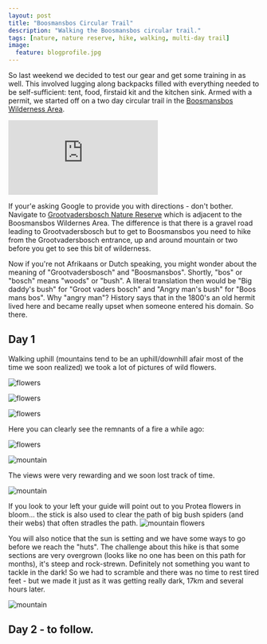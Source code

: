 ```yaml
---
layout: post
title: "Boosmansbos Circular Trail"
description: "Walking the Boosmansbos circular trail."
tags: [nature, nature reserve, hike, walking, multi-day trail]
image:
  feature: blogprofile.jpg
---
```


So last weekend we decided to test our gear and get some training in as well. This involved lugging along backpacks filled with everything needed to be self-sufficient: tent, food, firstaid kit and the kitchen sink. Armed with a permit, we started off on a two day circular trail in the [Boosmansbos Wilderness Area](https://en.wikipedia.org/wiki/Boosmansbos_Wilderness_Area).

<iframe src="https://www.google.com/maps/embed?pb=!1m14!1m8!1m3!1d211872.38304827345!2d20.875934000000004!3d-33.92811199999998!3m2!1i1024!2i768!4f13.1!3m3!1m2!1s0x1dd3e568811b03ed%3A0x3c70e88213ae1896!2sBoosmansbos+Wilderness+Area%2C+Breede+River+DC%2C+South+Africa!5e0!3m2!1sen!2sus!4v1456660323126" frameborder="0" style="border:0" allowfullscreen>
</iframe>

If your'e asking Google to provide you with directions - don't bother. Navigate to [Grootvadersbosch Nature Reserve](http://www.capenature.co.za/reserves/grootvadersbosch-nature-reserve/) which is adjacent to the Boosmansbos Wildernes Area. The difference is that there is a gravel road leading to Grootvadersbosch but to get to Boosmansbos you need to hike from the Grootvadersbosch entrance, up and around mountain or two before you get to see this bit of wilderness.

Now if you're not Afrikaans or Dutch speaking, you might wonder about the meaning of "Grootvadersbosch" and "Boosmansbos". Shortly, "bos" or "bosch" means "woods" or "bush". A literal translation then would be "Big daddy's bush" for "Groot vaders bosch" and "Angry man's bush" for "Boos mans bos". Why "angry man"? History says that in the 1800's an old hermit lived here and became really upset when someone entered his domain. So there.
 

## Day 1
Walking uphill (mountains tend to be an uphill/downhill afair most of the time we soon realized) we took a lot of pictures of wild flowers.

![flowers](https://lh3.googleusercontent.com/VTC6MBoEOuxMqaBwwl3e4pCkqwoMRYeKh1FWXM9ss0pFjquRUGGuPOpsuhrLdWgLXigpN5HFSv2_=w707-h946-no) 

![flowers](https://lh3.googleusercontent.com/kJsMG6n7ShdhqpcQ7-LhzBKjs8KBdgjpEfImDqHpO1tRWCcTitueiquQrCauYh3wytx67TO_wKJd=w707-h946-no)

![flowers](https://lh3.googleusercontent.com/2d1R1qE8iCtHiI61VXg00lbjBQyCXghLdMxkR9QpUkuC-UIfkwxgUaqiu0B9HXpKGD43GRSob7Kv=w707-h946-no)

Here you can clearly see the remnants of a fire a while ago:

![flowers](https://lh3.googleusercontent.com/VFlSor875GdfG8ROGKucMxYElmSsjdCQyAjnbY8e-JG6sUmeyqHPTG_E9AvyxbADEDNKArQ9OcNS=w707-h946-no)

![mountain](https://lh3.googleusercontent.com/lUXrroxPemgigC60Jqrqh-Cy7xAl0kWPtlPzJOVNt1d-Lh8xRGiC9r4GVhuimpRNvc-AvuRZWkt1=w1267-h946-no)

The views were very rewarding and we soon lost track of time.

![mountain](https://lh3.googleusercontent.com/-h-Msm9wT_ehef8AXRjJDkNoyWl64Aedh0RZP8AeAltrxSPPnurKT3SRPf2mj-lvC7prVntlCIg0=w1262-h946-no)

If you look to your left your guide will point out to you Protea flowers in bloom... the stick is also used to clear the path of big bush spiders (and their webs) that often stradles the path.
![mountain flowers](https://lh3.googleusercontent.com/68XMl2IXM-JAgbWB5PJ4Y2SyWDzQ7bO4Y5OWwUdujcKw9_WjMU4mqnfurAH5vh_oGMfppO6tZqj5=w1267-h946-no)

You will also notice that the sun is setting and we have some ways to go before we reach the "huts". The challenge about this hike is that some sections are very overgrown (looks like no one has been on this path for months), it's steep and rock-strewn. Definitely not something you want to tackle in the dark! So we had to scramble and there was no time to rest tired feet - but we made it just as it was getting really dark, 17km and several hours later.

![mountain](https://lh3.googleusercontent.com/szAjdMrA6gEVJZ7sC-gZVpNxCN9oK2ytn6G_294lM7syHWvi-k0zvG0oR7PwxNROMX1n-OQsl0NU=w710-h947-no)

## Day 2 - to follow.
